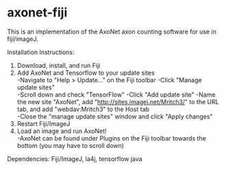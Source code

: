 # axonet-fiji
This is an implementation of the AxoNet axon counting software for use in fiji/imageJ.

Installation Instructions:  
1. Download, install, and run Fiji  
2. Add AxoNet and Tensorflow to your update sites    
	-Navigate to "Help > Update..." on the Fiji toolbar
	-Click "Manage update sites"  
	-Scroll down and check "TensorFlow" 
	-Click "Add update site"
	-Name the new site "AxoNet", add "http://sites.imagej.net/Mritch3/" to the URL tab, and add "webdav:Mritch3" to the Host tab  
	-Close the "manage update sites" window and click "Apply changes"  
3. Restart Fiji/ImageJ
4. Load an image and run AxoNet!  
	-AxoNet can be found under Plugins on the Fiji toolbar towards the bottom (you may have to scroll down)  



Dependencies: Fiji/ImageJ, la4j, tensorflow java